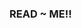 ### READ ~ ME!!

<!--
**rlawhddlf0623/rlawhddlf0623** is a ✨ _special_ ✨ repository because its `README.md` (this file) appears on your GitHub profile.

<h2>My tech stack</h2>	
![CSS](	https://img.shields.io/badge/CSS-239120?&style=for-the-badge&logo=css3&logoColor=white)
![HTML](https://img.shields.io/badge/HTML-239120?style=for-the-badge&logo=html5&logoColor=white)
![JAVASCRIPT](https://img.shields.io/badge/JavaScript-F7DF1E?style=for-the-badge&logo=javascript&logoColor=black)






